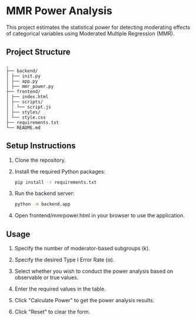 # MMR Power Analysis

This project estimates the statistical power for detecting moderating effects of categorical variables using Moderated Multiple Regression (MMR).

## Project Structure

```
.
├── backend/
│ ├── init.py
│ ├── app.py
│ ├── mmr_power.py
├── frontend/
│ ├── index.html
│ ├── scripts/
│ │ └── script.js
│ ├── styles/
│ └── style.css
├── requirements.txt
└── README.md
```

## Setup Instructions

1. Clone the repository.

2. Install the required Python packages:
   ```sh
   pip install -r requirements.txt
   ```
3. Run the backend server:
   ```sh
   python -m backend.app
   ```
4. Open frontend/mmrpower.html in your browser to use the application.

## Usage

1. Specify the number of moderator-based subgroups (k).

2. Specify the desired Type I Error Rate (α).

3. Select whether you wish to conduct the power analysis based on observable or true values.

4. Enter the required values in the table.

5. Click "Calculate Power" to get the power analysis results.

6. Click "Reset" to clear the form.